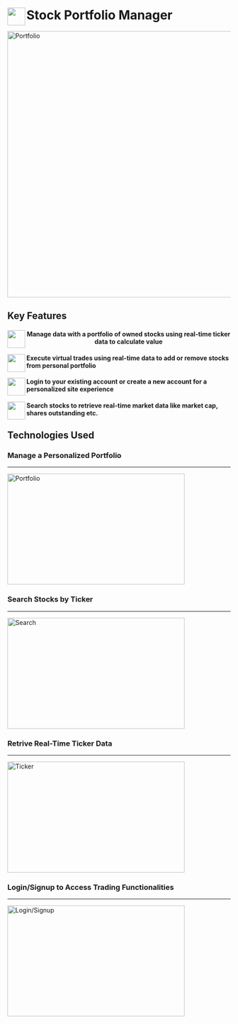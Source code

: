 <span align="left">
  <img src="https://cdn-icons-png.freepik.com/512/12071/12071716.png" width=40 height=40 align="left" />
  <h1 align="left">Stock Portfolio Manager</h1>
</span>

<img align="center" width="600" alt="Portfolio" src="https://github.com/user-attachments/assets/ab4b3776-2fc7-424c-aea5-32cdec9590f3">

## Key Features

<div align="left">
  <img src="https://static-00.iconduck.com/assets.00/database-mysql-icon-462x512-6itsq0zm.png" width=40 height=40 align="left" />
  <h4 align="center">Manage data with a portfolio of owned stocks using real-time ticker data to calculate value</h4>
</div>
<div align="left">
  <img src="https://cdn-icons-png.flaticon.com/512/4175/4175980.png" width=40 height=40 align="left" />
  <h4 align="left"> Execute virtual trades using real-time data to add or remove stocks from personal portfolio</h4>
</div>
<div align="left">
  <img src="https://cdn-icons-png.flaticon.com/512/295/295128.png" width=40 height=40 align="left" />
  <h4 align="left">Login to your existing account or create a new account for a personalized site experience</h4>
</div>
<div align="left">
  <img src="https://freeiconshop.com/wp-content/uploads/edd/search-var-flat.png" width=40 height=40 align="left" />
  <h4 align="left">Search stocks to retrieve real-time market data like market cap, shares outstanding etc.</h4>
</div>


## Technologies Used



### Manage a Personalized Portfolio

--- 

<img width="400" height="250" alt="Portfolio" src="https://github.com/user-attachments/assets/ab4b3776-2fc7-424c-aea5-32cdec9590f3">


### Search Stocks by Ticker

---

<img width="400" height="250" alt="Search" src="https://github.com/user-attachments/assets/9b3f9e6d-509d-4cc7-a0e7-1d0888590e69">

### Retrive Real-Time Ticker Data

---

<img width="400" height="250" alt="Ticker" src="https://github.com/user-attachments/assets/2212501f-fe88-40a5-95d7-011eb85b0608">


### Login/Signup to Access Trading Functionalities

---

<img width="400" height="250" alt="Login/Signup" src="https://github.com/user-attachments/assets/47674273-5d26-45f0-a195-c2505a9255e8">

